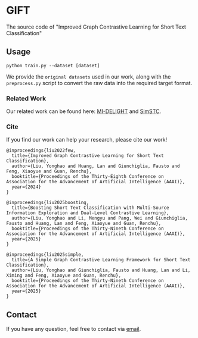 # GIFT
The source code of "Improved Graph Contrastive Learning for Short Text Classification"

## Usage
```
python train.py --dataset [dataset]
```
We provide the `original datasets` used in our work, along with the `preprocess.py` script to convert the raw data into the required target format.

### Related Work
Our related work can be found here: [MI-DELIGHT](https://github.com/KEAML-JLU/MI-DELIGHT) and [SimSTC](https://github.com/KEAML-JLU/SimSTC).
### Cite
If you find our work can help your research, please cite our work! <br>
```
@inproceedings{liu2022few,
  title={Improved Graph Contrastive Learning for Short Text Classification},
  author={Liu, Yonghao and Huang, Lan and Giunchiglia, Fausto and Feng, Xiaoyue and Guan, Renchu},
  booktitle={Proceedings of the Thirty-Eighth Conference on Association for the Advancement of Artificial Intelligence (AAAI)},
  year={2024}
}
```

```
@inproceedings{liu2025boosting,
  title={Boosting Short Text Classification with Multi-Source Information Exploration and Dual-Level Contrastive Learning},
  author={Liu, Yonghao and Li, Mengyu and Pang, Wei and Giunchiglia, Fausto and Huang, Lan and Feng, Xiaoyue and Guan, Renchu},
  booktitle={Proceedings of the Thirty-Nineth Conference on Association for the Advancement of Artificial Intelligence (AAAI)},
  year={2025}
}
```
```
@inproceedings{liu2025simple,
  title={A Simple Graph Contrastive Learning Framework for Short Text Classification},
  author={Liu, Yonghao and Giunchiglia, Fausto and Huang, Lan and Li, Ximing and Feng, Xiaoyue and Guan, Renchu},
  booktitle={Proceedings of the Thirty-Nineth Conference on Association for the Advancement of Artificial Intelligence (AAAI)},
  year={2025}
}
```

## Contact
If you have any question, feel free to contact via [email](mailto:yonghao20@mails.jlu.edu.cn).
